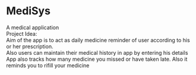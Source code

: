 # MediSys
A medical application<br>
Project Idea:<br>
Aim of the app is to act as daily medicine reminder of  user according to his or her prescription.
<br>Also users can maintain their medical history in app by entering his details
<br>App also tracks how many medicine you missed or have taken late. Also it reminds you to rifill your medicine
